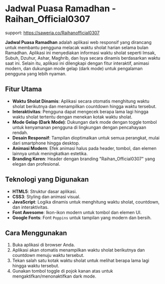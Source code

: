 
# **Jadwal Puasa Ramadhan - Raihan_Official0307**

support: https://saweria.co/Raihanofficial0307

**Jadwal Puasa Ramadhan** adalah aplikasi web responsif yang dirancang untuk membantu pengguna melacak waktu sholat harian selama bulan Ramadhan. Aplikasi ini menyediakan informasi waktu sholat seperti Imsak, Subuh, Dzuhur, Ashar, Maghrib, dan Isya secara dinamis berdasarkan waktu saat ini. Selain itu, aplikasi ini dilengkapi dengan fitur interaktif, animasi modern, dan dukungan mode gelap (dark mode) untuk pengalaman pengguna yang lebih nyaman.

## **Fitur Utama**
- **Waktu Sholat Dinamis**: Aplikasi secara otomatis menghitung waktu sholat berikutnya dan menampilkan countdown hingga waktu tersebut.
- **Interaktivitas**: Pengguna dapat mengecek berapa lama lagi hingga waktu sholat tertentu dengan menekan kotak waktu sholat.
- **Mode Gelap (Dark Mode)**: Dukungan dark mode dengan toggle tombol untuk kenyamanan pengguna di lingkungan dengan pencahayaan rendah.
- **Desain Responsif**: Tampilan dioptimalkan untuk semua perangkat, mulai dari smartphone hingga desktop.
- **Animasi Modern**: Efek animasi halus pada header, tombol, dan elemen lainnya untuk meningkatkan estetika.
- **Branding Keren**: Header dengan branding "Raihan_Official0307" yang elegan dan profesional.

## **Teknologi yang Digunakan**
- **HTML5**: Struktur dasar aplikasi.
- **CSS3**: Styling dan animasi visual.
- **JavaScript**: Logika dinamis untuk menghitung waktu sholat, countdown, dan interaktivitas.
- **Font Awesome**: Ikon-ikon modern untuk tombol dan elemen UI.
- **Google Fonts**: Font `Poppins` untuk tampilan yang modern dan bersih.

## **Cara Menggunakan**
1. Buka aplikasi di browser Anda.
2. Aplikasi akan otomatis menampilkan waktu sholat berikutnya dan countdown menuju waktu tersebut.
3. Tekan salah satu kotak waktu sholat untuk melihat berapa lama lagi hingga waktu tersebut.
4. Gunakan tombol toggle di pojok kanan atas untuk mengaktifkan/menonaktifkan dark mode.
